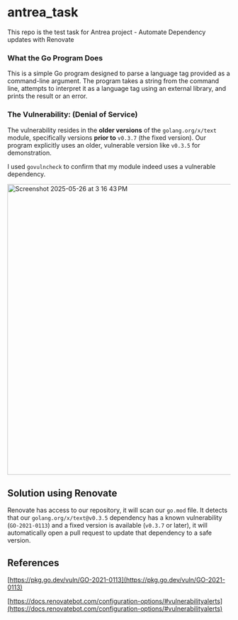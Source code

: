 # antrea_task
This repo is the test task for Antrea project - Automate Dependency updates with Renovate

### What the Go Program Does

This is a simple Go program designed to parse a language tag provided as a command-line argument. The program takes a string from the command line, attempts to interpret it as a language tag using an external library, and prints the result or an error.



### The Vulnerability: (Denial of Service)

The vulnerability resides in the **older versions** of the `golang.org/x/text` module, specifically versions **prior to** `v0.3.7` (the fixed version). Our program explicitly uses an older, vulnerable version like `v0.3.5` for demonstration.

I used `govulncheck` to confirm that my module indeed uses a vulnerable dependency.

<img width="655" alt="Screenshot 2025-05-26 at 3 16 43 PM" src="https://github.com/user-attachments/assets/d21a7aa0-db23-4b46-8e98-f01c2cfd7134" />



## Solution using Renovate

Renovate has access to our repository, it will scan our `go.mod` file. It detects that our `golang.org/x/text@v0.3.5` dependency has a known vulnerability (`GO-2021-0113`) and a fixed version is available (`v0.3.7` or later), it will automatically open a pull request to update that dependency to a safe version.



## References

[https://pkg.go.dev/vuln/GO-2021-0113](https://pkg.go.dev/vuln/GO-2021-0113)

[https://docs.renovatebot.com/configuration-options/#vulnerabilityalerts](https://docs.renovatebot.com/configuration-options/#vulnerabilityalerts)

